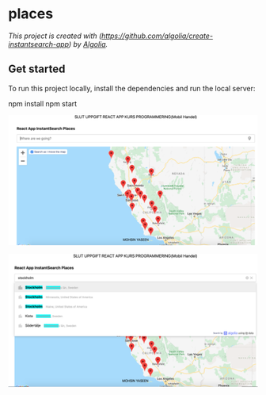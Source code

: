 # places

_This project is created with (https://github.com/algolia/create-instantsearch-app) by [Algolia](https://algolia.com)._

## Get started

To run this project locally, install the dependencies and run the local server:

npm install 
npm start

![Bild 1](https://github.com/engrmohsinyaseen/react-app-algolia/blob/master/Screenshot%202019-10-21%20at%204.51.50%20PM.png)

![Bild 2](https://github.com/engrmohsinyaseen/react-app-algolia/blob/master/Screenshot%202019-10-21%20at%204.52.47%20PM.png)


